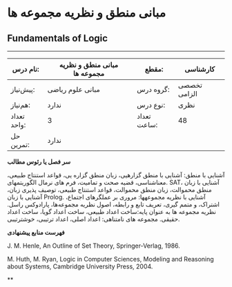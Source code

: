 # مبانی منطق و نظریه مجموعه ها
## Fundamentals of Logic
_______________________________________________________________________________
| نام درس:    | مبانی منطق و نظریه مجموعه ها | مقطع:       | کارشناسی     |
| ----------- | ---------------------------- | ----------- | ------------ |
| پیش‌نیاز:   | مبانی علوم ریاضی             | گروه درس:   | تخصصی الزامی |
| هم‌نیاز:    | ندارد                        | نوع درس:    | نظری         |
| تعداد واحد: | 3                            | تعداد ساعت: | 48           |
| حل تمرین:   |  ندارد                       |             |              |

**سر فصل یا رئوس مطالب**

آشنایی با منطق: آشنایی با منطق گزارهیی، زبان منطق گزاره یی، قواعد استنتاج طبیعی، معناشناسی، قضیه صحت و تمامیت، فرم های نرمال الگوریتمهای. SAT، آشنایی با زبان منطق محموالت، زبان منطق محموالت، قواعد استنتاج طبیعی، توصیف پذیری زبان، آشنایی با زبان Prolog. آشنایی با نظریه مجموعهها: مروری بر عملگرهای اجتماع، اشتراک، و متمم گیری، تعریف تابع و رابطه، اصول نظریه مجموعه‌ها، پارادوکس راسل. نظریه مجموعه ها به عنوان پایه:ساخت اعداد طبیعی، ساخت اعداد گویا، ساخت اعداد حقیقی. مجموعه های نامتناهی: اعداد اصلی، اعداد ترتیبی، خوشترتیبی.

**فهرست منابع پیشنهادی**

J. M. Henle, An Outline of Set Theory, Springer-Verlag, 1986.

M. Huth, M. Ryan, Logic in Computer Sciences, Modeling and Reasoning about Systems, Cambridge University Press, 2004.

**
